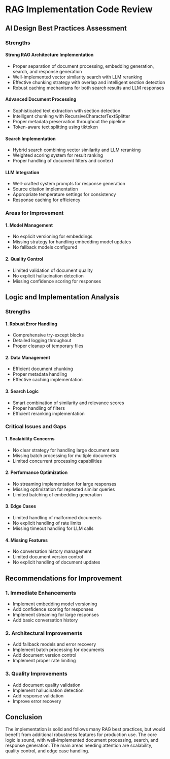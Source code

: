 # RAG Implementation Code Review

## AI Design Best Practices Assessment

### Strengths

#### Strong RAG Architecture Implementation
- Proper separation of document processing, embedding generation, search, and response generation
- Well-implemented vector similarity search with LLM reranking
- Effective chunking strategy with overlap and intelligent section detection
- Robust caching mechanisms for both search results and LLM responses

#### Advanced Document Processing
- Sophisticated text extraction with section detection
- Intelligent chunking with RecursiveCharacterTextSplitter
- Proper metadata preservation throughout the pipeline
- Token-aware text splitting using tiktoken

#### Search Implementation
- Hybrid search combining vector similarity and LLM reranking
- Weighted scoring system for result ranking
- Proper handling of document filters and context

#### LLM Integration
- Well-crafted system prompts for response generation
- Source citation implementation
- Appropriate temperature settings for consistency
- Response caching for efficiency

### Areas for Improvement

#### 1. Model Management
- No explicit versioning for embeddings
- Missing strategy for handling embedding model updates
- No fallback models configured

#### 2. Quality Control
- Limited validation of document quality
- No explicit hallucination detection
- Missing confidence scoring for responses

## Logic and Implementation Analysis

### Strengths

#### 1. Robust Error Handling
- Comprehensive try-except blocks
- Detailed logging throughout
- Proper cleanup of temporary files

#### 2. Data Management
- Efficient document chunking
- Proper metadata handling
- Effective caching implementation

#### 3. Search Logic
- Smart combination of similarity and relevance scores
- Proper handling of filters
- Efficient reranking implementation

### Critical Issues and Gaps

#### 1. Scalability Concerns
- No clear strategy for handling large document sets
- Missing batch processing for multiple documents
- Limited concurrent processing capabilities

#### 2. Performance Optimization
- No streaming implementation for large responses
- Missing optimization for repeated similar queries
- Limited batching of embedding generation

#### 3. Edge Cases
- Limited handling of malformed documents
- No explicit handling of rate limits
- Missing timeout handling for LLM calls

#### 4. Missing Features
- No conversation history management
- Limited document version control
- No explicit handling of document updates

## Recommendations for Improvement

### 1. Immediate Enhancements
- Implement embedding model versioning
- Add confidence scoring for responses
- Implement streaming for large responses
- Add basic conversation history

### 2. Architectural Improvements
- Add fallback models and error recovery
- Implement batch processing for documents
- Add document version control
- Implement proper rate limiting

### 3. Quality Improvements
- Add document quality validation
- Implement hallucination detection
- Add response validation
- Improve error recovery

## Conclusion

The implementation is solid and follows many RAG best practices, but would benefit from additional robustness features for production use. The core logic is sound, with well-implemented document processing, search, and response generation. The main areas needing attention are scalability, quality control, and edge case handling.
